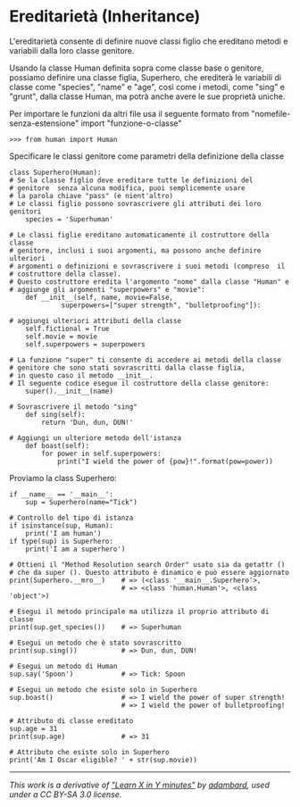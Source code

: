# Ereditarietà  (Inheritance)

L'ereditarietà consente di definire nuove classi figlio che ereditano metodi e variabili dalla loro classe genitore.

Usando la classe Human definita sopra come classe base o genitore, possiamo definire una classe figlia, Superhero, che erediterà le variabili di classe come "species", "name" e "age", così come i metodi, come "sing" e "grunt", dalla classe Human, ma potrà anche avere le sue proprietà uniche.

Per importare le funzioni da altri file usa il seguente formato from "nomefile-senza-estensione" import "funzione-o-classe"

    >>> from human import Human

Specificare le classi genitore come parametri della definizione della classe

    class Superhero(Human):                                          
    # Se la classe figlio deve ereditare tutte le definizioni del 
    # genitore  senza alcuna modifica, puoi semplicemente usare 
    # la parola chiave "pass" (e nient'altro)
    # Le classi figlio possono sovrascrivere gli attributi dei loro genitori
        species = 'Superhuman'

    # Le classi figlie ereditano automaticamente il costruttore della classe 
    # genitore, inclusi i suoi argomenti, ma possono anche definire ulteriori 
    # argomenti o definizioni e sovrascrivere i suoi metodi (compreso  il 
    # costruttore della classe).
    # Questo costruttore eredita l'argomento "nome" dalla classe "Human" e 
    # aggiunge gli argomenti "superpowers" e "movie":
        def __init__(self, name, movie=False,
                 superpowers=["super strength", "bulletproofing"]):

    # aggiungi ulteriori attributi della classe
        self.fictional = True
        self.movie = movie
        self.superpowers = superpowers

    # La funzione "super" ti consente di accedere ai metodi della classe 
    # genitore che sono stati sovrascritti dalla classe figlia,  
    # in questo caso il metodo __init__.
    # Il seguente codice esegue il costruttore della classe genitore:
        super().__init__(name)

    # Sovrascrivere il metodo "sing"
        def sing(self):
            return 'Dun, dun, DUN!'

    # Aggiungi un ulteriore metodo dell'istanza
        def boast(self):
            for power in self.superpowers:
                print("I wield the power of {pow}!".format(pow=power))


Proviamo la class Superhero:

    if __name__ == '__main__':                                       
        sup = Superhero(name="Tick")

    # Controllo del tipo di istanza
    if isinstance(sup, Human):
        print('I am human')
    if type(sup) is Superhero:
        print('I am a superhero')

    # Ottieni il "Method Resolution search Order" usato sia da getattr () 
    # che da super (). Questo attributo è dinamico e può essere aggiornato
    print(Superhero.__mro__)    # => (<class '__main__.Superhero'>,
                                # => <class 'human.Human'>, <class 'object'>)

    # Esegui il metodo principale ma utilizza il proprio attributo di classe
    print(sup.get_species())    # => Superhuman

    # Esegui un metodo che è stato sovrascritto
    print(sup.sing())           # => Dun, dun, DUN!

    # Esegui un metodo di Human
    sup.say('Spoon')            # => Tick: Spoon

    # Esegui un metodo che esiste solo in Superhero
    sup.boast()                 # => I wield the power of super strength!
                                # => I wield the power of bulletproofing!

    # Attributo di classe ereditato
    sup.age = 31
    print(sup.age)              # => 31

    # Attributo che esiste solo in Superhero
    print('Am I Oscar eligible? ' + str(sup.movie))





---

_This work is a derivative of ["Learn X in Y minutes"](https://github.com/adambard/learnxinyminutes-docs) by [adambard](https://github.com/adambard), used under a CC BY-SA 3.0 license._